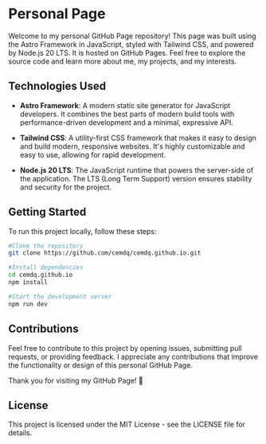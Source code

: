 # Personal Page

Welcome to my personal GitHub Page repository! This page was built using the Astro Framework in JavaScript, styled with Tailwind CSS, and powered by Node.js 20 LTS. It is hosted on GitHub Pages. Feel free to explore the source code and learn more about me, my projects, and my interests.

## Technologies Used

- **Astro Framework**: A modern static site generator for JavaScript developers. It combines the best parts of modern build tools with performance-driven development and a minimal, expressive API.

- **Tailwind CSS**: A utility-first CSS framework that makes it easy to design and build modern, responsive websites. It's highly customizable and easy to use, allowing for rapid development.

- **Node.js 20 LTS**: The JavaScript runtime that powers the server-side of the application. The LTS (Long Term Support) version ensures stability and security for the project.

## Getting Started

To run this project locally, follow these steps:

```Bash
#Clone the repository
git clone https://github.com/cemdq/cemdq.github.io.git

#Install dependencies
cd cemdq.github.io
npm install

#Start the development server
npm run dev
```

## Contributions

Feel free to contribute to this project by opening issues, submitting pull requests, or providing feedback. I appreciate any contributions that improve the functionality or design of this personal GitHub Page.

Thank you for visiting my GitHub Page! 🚀

## License

This project is licensed under the MIT License - see the LICENSE file for details.